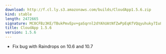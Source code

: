 ```yaml
---
download: http://f.cl.ly.s3.amazonaws.com/builds/CloudApp1.5.6.zip
kind: stable
length: 2472665
signature: MC0CFBz3KE/TBukPmvEpv+gaSqrnl2dYAhUAtNfZwPpEqKfVQqyuhuky7Iu8Rz0=
title: CloudApp 1.5.6
version: 1.5.6
---
```


- Fix bug with Raindrops on 10.6 and 10.7
